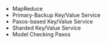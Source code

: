 
* MapReduce
* Primary-Backup Key/Value Service
* Paxos-based Key/Value Service
* Sharded Key/Value Service
* Model Checking Paxos
